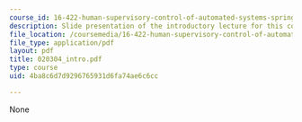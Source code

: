 ```yaml
---
course_id: 16-422-human-supervisory-control-of-automated-systems-spring-2004
description: Slide presentation of the introductory lecture for this course.
file_location: /coursemedia/16-422-human-supervisory-control-of-automated-systems-spring-2004/4ba8c6d7d9296765931d6fa74ae6c6cc_020304_intro.pdf
file_type: application/pdf
layout: pdf
title: 020304_intro.pdf
type: course
uid: 4ba8c6d7d9296765931d6fa74ae6c6cc

---
```

None